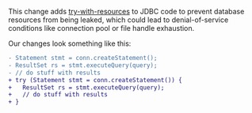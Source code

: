 This change adds [try-with-resources](https://docs.oracle.com/javase/tutorial/essential/exceptions/tryResourceClose.html) to JDBC code to prevent database resources from being leaked, which could lead to denial-of-service conditions like connection pool or file handle exhaustion.

Our changes look something like this:

```diff
- Statement stmt = conn.createStatement();
- ResultSet rs = stmt.executeQuery(query);
- // do stuff with results
+ try (Statement stmt = conn.createStatement()) {
+   ResultSet rs = stmt.executeQuery(query);
+   // do stuff with results
+ }
```
